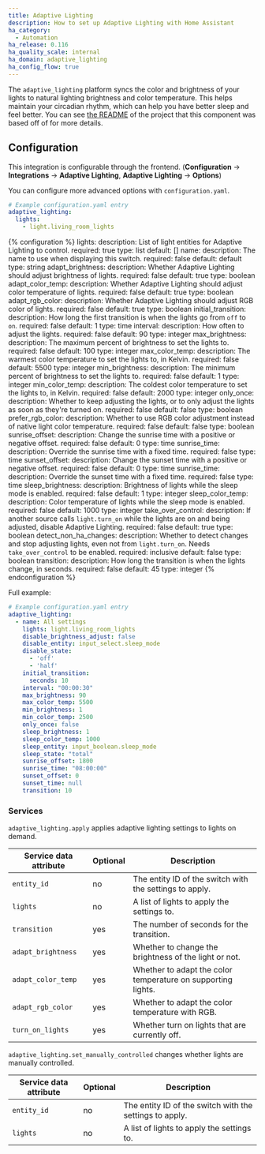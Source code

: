 ```yaml
---
title: Adaptive Lighting
description: How to set up Adaptive Lighting with Home Assistant
ha_category:
  - Automation
ha_release: 0.116
ha_quality_scale: internal
ha_domain: adaptive_lighting
ha_config_flow: true
---
```


The `adaptive_lighting` platform syncs the color and brightness of your lights to natural lighting brightness and color temperature. This helps maintain your circadian rhythm, which can help you have better sleep and feel better. You can see [the README](https://github.com/claytonjn/hass-circadian_lighting/blame/db7d0574dd7e4fdad5bd9b9c08db24f85bdddedb/README.md#L2-L20) of the project that this component was based off of for more details.

## Configuration

This integration is configurable through the frontend. (**Configuration** -> **Integrations** -> **Adaptive Lighting**, **Adaptive Lighting** -> **Options**)

You can configure more advanced options with `configuration.yaml`.

```yaml
# Example configuration.yaml entry
adaptive_lighting:
  lights:
    - light.living_room_lights
```

{% configuration %}
lights:
  description: List of light entities for Adaptive Lighting to control.
  required: true
  type: list
  default: []
name:
  description: The name to use when displaying this switch.
  required: false
  default: default
  type: string
adapt_brightness:
  description: Whether Adaptive Lighting should adjust brightness of lights.
  required: false
  default: true
  type: boolean
adapt_color_temp:
  description: Whether Adaptive Lighting should adjust color temperature of lights.
  required: false
  default: true
  type: boolean
adapt_rgb_color:
  description: Whether Adaptive Lighting should adjust RGB color of lights.
  required: false
  default: true
  type: boolean
initial_transition:
  description: How long the first transition is when the lights go from `off` to `on`.
  required: false
  default: 1
  type: time
interval:
  description: How often to adjust the lights.
  required: false
  default: 90
  type: integer
max_brightness:
  description: The maximum percent of brightness to set the lights to.
  required: false
  default: 100
  type: integer
max_color_temp:
  description: The warmest color temperature to set the lights to, in Kelvin.
  required: false
  default: 5500
  type: integer
min_brightness:
  description: The minimum percent of brightness to set the lights to.
  required: false
  default: 1
  type: integer
min_color_temp:
  description: The coldest color temperature to set the lights to, in Kelvin.
  required: false
  default: 2000
  type: integer
only_once:
  description: Whether to keep adjusting the lights, or to only adjust the lights as soon as they're turned on.
  required: false
  default: false
  type: boolean
prefer_rgb_color:
  description: Whether to use RGB color adjustment instead of native light color temperature.
  required: false
  default: false
  type: boolean
sunrise_offset:
  description: Change the sunrise time with a positive or negative offset.
  required: false
  default: 0
  type: time
sunrise_time:
  description: Override the sunrise time with a fixed time.
  required: false
  type: time
sunset_offset:
  description: Change the sunset time with a positive or negative offset.
  required: false
  default: 0
  type: time
sunrise_time:
  description: Override the sunset time with a fixed time.
  required: false
  type: time
sleep_brightness:
  description: Brightness of lights while the sleep mode is enabled.
  required: false
  default: 1
  type: integer
sleep_color_temp:
  description: Color temperature of lights while the sleep mode is enabled.
  required: false
  default: 1000
  type: integer
take_over_control:
  description: If another source calls `light.turn_on` while the lights are on and being adjusted, disable Adaptive Lighting.
  required: false
  default: true
  type: boolean
detect_non_ha_changes:
  description: Whether to detect changes and stop adjusting lights, even not from `light.turn_on`. Needs `take_over_control` to be enabled.
  required: inclusive
  default: false
  type: boolean
transition:
  description: How long the transition is when the lights change, in seconds.
  required: false
  default: 45
  type: integer
{% endconfiguration %}

Full example:

```yaml
# Example configuration.yaml entry
adaptive_lighting:
  - name: All settings
    lights: light.living_room_lights
    disable_brightness_adjust: false
    disable_entity: input_select.sleep_mode
    disable_state:
      - 'off'
      - 'half'
    initial_transition:
      seconds: 10
    interval: "00:00:30"
    max_brightness: 90
    max_color_temp: 5500
    min_brightness: 1
    min_color_temp: 2500
    only_once: false
    sleep_brightness: 1
    sleep_color_temp: 1000
    sleep_entity: input_boolean.sleep_mode
    sleep_state: "total"
    sunrise_offset: 1800
    sunrise_time: "08:00:00"
    sunset_offset: 0
    sunset_time: null
    transition: 10
```

### Services

`adaptive_lighting.apply` applies adaptive lighting settings to lights on demand.

| Service data attribute    | Optional | Description                                           |
|---------------------------|----------|-------------------------------------------------------|
| `entity_id`               |       no | The entity ID of the switch with the settings to apply.                 |
| `lights`                  |       no | A list of lights to apply the settings to.                              |
| `transition`              |      yes | The number of seconds for the transition.                               |
| `adapt_brightness`        |      yes | Whether to change the brightness of the light or not.                   |
| `adapt_color_temp`        |      yes | Whether to adapt the color temperature on supporting lights.            |
| `adapt_rgb_color`         |      yes | Whether to adapt the color temperature with RGB.                        |
| `turn_on_lights`          |      yes | Whether turn on lights that are currently off.                          |

`adaptive_lighting.set_manually_controlled` changes whether lights are manually controlled.

| Service data attribute    | Optional | Description                                           |
|---------------------------|----------|-------------------------------------------------------|
| `entity_id`               |       no | The entity ID of the switch with the settings to apply.                 |
| `lights`                  |       no | A list of lights to apply the settings to.                              |
